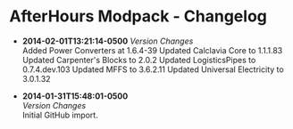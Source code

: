 # AfterHours Modpack - Changelog
* **2014-02-01T13:21:14-0500**
*Version Changes*  
    Added Power Converters at 1.6.4-39
    Updated Calclavia Core to 1.1.1.83
    Updated Carpenter's Blocks to 2.0.2
    Updated LogisticsPipes to 0.7.4.dev.103
    Updated MFFS to 3.6.2.11
    Updated Universal Electricity to 3.0.1.32

* **2014-01-31T15:48:01-0500**  
*Version Changes*  
    Initial GitHub import.
